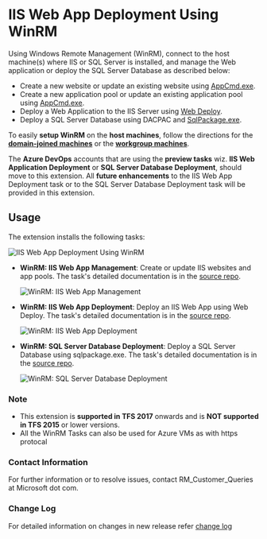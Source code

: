 # **IIS Web App Deployment Using WinRM**

Using Windows Remote Management (WinRM), connect to the host machine(s) where IIS or SQL Server is installed, and manage the Web application or deploy the SQL Server Database as described below:

 - Create a new website or update an existing website using [AppCmd.exe](http://www.iis.net/learn/get-started/getting-started-with-iis/getting-started-with-appcmdexe).
 - Create a new application pool or update an existing application pool using [AppCmd.exe](http://www.iis.net/learn/get-started/getting-started-with-iis/getting-started-with-appcmdexe).
 - Deploy a Web Application to the IIS Server using [Web Deploy](http://www.iis.net/downloads/microsoft/web-deploy).
 - Deploy a SQL Server Database using DACPAC and [SqlPackage.exe](https://aka.ms/sqlpackage).

To easily **setup WinRM** on the **host machines**, follow the directions for the **[domain-joined machines](https://www.visualstudio.com/en-us/docs/release/examples/other-servers/net-to-vm)** or the **[workgroup machines](https://www.visualstudio.com/en-us/docs/release/examples/other-servers/net-to-workgroup-vm)**.

The **Azure DevOps** accounts that are using the **preview tasks** wiz. **IIS Web Application Deployment** or **SQL Server Database Deployment**, should move to this extension. All **future enhancements** to the IIS Web App Deployment task or to the SQL Server Database Deployment task will be provided in this extension.

## **Usage**

The extension installs the following tasks:

  ![IIS Web App Deployment Using WinRM](Images/IISWebDeploymentTasks.png)

- **WinRM: IIS Web App Management**: Create or update IIS websites and app pools. The task's detailed documentation is in the [source repo](http://aka.ms/IISMgmt).

  ![WinRM: IIS Web App Management](Images/IISWebManagement.png)

- **WinRM: IIS Web App Deployment**: Deploy an IIS Web App using Web Deploy. The task's detailed documentation is in the [source repo](http://aka.ms/IISWebDeploy).

  ![WinRM: IIS Web App Deployment](Images/IISWebDeployment.png)

- **WinRM: SQL Server Database Deployment**: Deploy a SQL Server Database using sqlpackage.exe. The task's detailed documentation is in the [source repo](https://aka.ms/SQLDBDeploy).

  ![WinRM: SQL Server Database Deployment](Images/SQLServerDacpac.png)

### **Note**

- This extension is **supported in TFS 2017** onwards and is **NOT supported in TFS 2015** or lower versions.
- All the WinRM Tasks can also be used for Azure VMs as with https protocal

### **Contact Information**

For further information or to resolve issues, contact RM_Customer_Queries at Microsoft dot com.

### **Change Log**

For detailed information on changes in new release refer [change log](https://aka.ms/iisextnchangelog)
